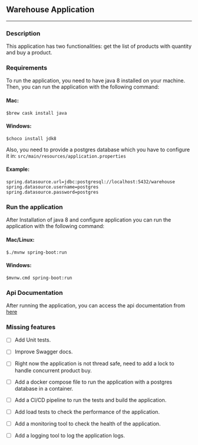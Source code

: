 ## Warehouse Application
___
### Description
This application has two functionalities: get the list of products with quantity and buy a product.
### Requirements
To run the application, you need to have java 8 installed on your machine. Then, you can run the application with the following command:
#### Mac:
```$brew cask install java```
#### Windows:
```$choco install jdk8```

Also, you need to provide a postgres database which you have to configure it in: 
```src/main/resources/application.properties```
#### Example:
```
spring.datasource.url=jdbc:postgresql://localhost:5432/warehouse
spring.datasource.username=postgres
spring.datasource.password=postgres 
```

### Run the application

After Installation of java 8 and configure application you can run the application with the following command:
#### Mac/Linux:
```$./mvnw spring-boot:run```
#### Windows:
```$mvnw.cmd spring-boot:run```

### Api Documentation
After running the application, you can access the api documentation from [here](http://localhost:8080/swagger-ui/index.html)

### Missing features
- [ ] Add Unit tests.
- [ ] Improve Swagger docs.
- [ ] Right now the application is not thread safe, need to add a lock to handle concurrent product buy.
- [ ] Add a docker compose file to run the application with a postgres database in a container.
- [ ] Add a CI/CD pipeline to run the tests and build the application.
- [ ] Add load tests to check the performance of the application.
- [ ] Add a monitoring tool to check the health of the application.
- [ ] Add a logging tool to log the application logs.



